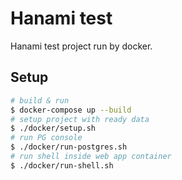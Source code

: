 # Hanami test

Hanami test project run by docker.

## Setup
```sh
# build & run
$ docker-compose up --build
# setup project with ready data
$ ./docker/setup.sh
# run PG console
$ ./docker/run-postgres.sh
# run shell inside web app container
$ ./docker/run-shell.sh
```
